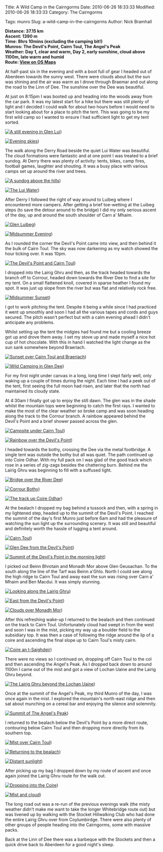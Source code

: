 Title: A Wild Camp in the Cairngorms
Date: 2010-06-26 18:33:33
Modified: 2010-06-26 18:33:33
Category: The Cairngorms

Tags: munro
Slug: a-wild-camp-in-the-cairngorms
Author: Nick Bramhall

**Distance: 37.15 km  
Ascent: 1390 m  
Time: 8hrs 10mins (excluding the camping bit!)  
Munros: The Devil's Point, Cairn Toul, The Angel's Peak  
Weather: Day 1, clear and warm, Day 2, early sunshine, cloud above 1100m, late warm and humid  
Route: [View on OS Maps](https://www.invertedworld.co.uk/hillwalking/hillwalk/333)**



At half-past six in the evening and with a boot full of gear I headed out of Aberdeen towards the sunny west. There were clouds about but the sun was shining and the air was warm as I drove through Braemar and out along the road to the Linn of Dee. The sunshine over the Dee was beautiful.

<!--more-->

At just on 8:15pm I was booted up and heading into the woods away from the car park. It was my latest start for a hike but there was still plenty of light and I decided I could walk for about two hours before I would need to start looking about for a place to pitch the tent. This was going to be my first wild camp so I wanted to ensure I had sufficient light to get my tent sorted.



[![A still evening in Glen Lui](https://live.staticflickr.com/4093/4737867119_f3bf0b00cf_b.jpg "A still evening in Glen Lui")](https://www.flickr.com/photos/black_friction/4737867119/))



[![Evening skies](https://live.staticflickr.com/4138/4738504272_59628af7b3_b.jpg "Evening skies")](https://www.flickr.com/photos/black_friction/4738504272/))



The walk along the Derry Road beside the quiet Lui Water was beautiful. The cloud formations were fantastic and at one point I was treated to a brief sundog. At Derry there was plenty of activity: tents, bikes, camp fires, football games, laughter and shouting. It was a busy place with various camps set up around the river and trees.



[![A sundog above the hills](https://live.staticflickr.com/4115/4738508056_8655ac69f0_b.jpg "A sundog above the hills")](https://www.flickr.com/photos/black_friction/4738508056/))



[![The Lui Water](https://live.staticflickr.com/4076/4737872101_82d21fbed7_b.jpg "The Lui Water")](https://www.flickr.com/photos/black_friction/4737872101/))



After Derry I followed the right of way around to Luibeg where I encountered more campers. After getting a brief toe-wetting at the Luibeg steps (to save the detour around to the bridge) I did my only serious ascent of the day, up and around the south shoulder of Carn a' Mhaim. 



[![Glen Luibeg](https://live.staticflickr.com/4074/4738511100_f97c3d804f_b.jpg "Glen Luibeg")](https://www.flickr.com/photos/black_friction/4738511100/))



[![Midsummer Evening](https://live.staticflickr.com/4097/4737879035_d2e6647cc6_b.jpg "Midsummer Evening")](https://www.flickr.com/photos/black_friction/4737879035/))



As I rounded the corner the Devil's Point came into view, and then behind it the bulk of Cairn Toul. The sky was now darkening as my watch showed the hour ticking over. It was 10pm. 



[![The Devil's Point and Cairn Toul](https://live.staticflickr.com/4116/4738519202_8377de69d1_b.jpg "The Devil's Point and Cairn Toul")](https://www.flickr.com/photos/black_friction/4738519202/))



I dropped into the Lairig Ghru and then, as the track headed towards the branch off to Corrour, headed down towards the River Dee to find a site for my tent. On a small flattened knoll, covered in sparse heather I found my spot. It was just up slope from the river but was flat and relatively rock free.



[![Midsummer Sunset](https://live.staticflickr.com/4141/4738524240_02eae61c60_b.jpg "Midsummer Sunset")](https://www.flickr.com/photos/black_friction/4738524240/))



I got to work pitching the tent. Despite it being a while since I had practiced it went up smoothly and soon I had all the various tapes and cords and guys secured. The pitch wasn't perfect but with a calm evening ahead I didn't anticipate any problems.



Whilst setting up the tent the midgies had found me but a cooling breeze got up and drove them away. I set my stove up and made myself a nice hot cup of hot chocolate. With this in hand I watched the light change as the sun sank somewhere beyond Braeriach.



[![Sunset over Cairn Toul and Braeriach](https://live.staticflickr.com/4117/4736419720_75eeaf967c_b.jpg "Sunset over Cairn Toul and Braeriach")](https://www.flickr.com/photos/black_friction/4736419720/))



[![Wild Camping in Glen Dee](https://live.staticflickr.com/4143/4735241577_a11e9b325f_b.jpg "Wild Camping in Glen Dee")](https://www.flickr.com/photos/black_friction/4735241577/))



For my first night under canvas in a long, long time I slept fairly well, only waking up a couple of times during the night. Each time I had a peek out of the tent, first seeing the full moon had risen, and later that the north had maintained its cloudy state.



At 4:30am I finally got up to enjoy the still dawn. The glen was in the shade whilst the mountain tops were beginning to catch the first rays. I wanted to make the most of the clear weather so broke camp and was soon heading along the track to the Corrour branch. A rainbow appeared behind the Devil's Point and a brief shower passed across the glen.



[![Campsite under Cairn Toul](https://live.staticflickr.com/4099/4738606326_18bf72e00d_b.jpg "Campsite under Cairn Toul")](https://www.flickr.com/photos/black_friction/4738606326/))



[![Rainbow over the Devil's Point](https://live.staticflickr.com/4142/4737991007_7215aa3f68_b.jpg "Rainbow over the Devil's Point")](https://www.flickr.com/photos/black_friction/4737991007/))



I headed towards the bothy, crossing the Dee via the metal footbridge. A single tent was outside the bothy but all was quiet. The path continued up into Coire Odhar. With my full pack on I was glad of the good track which rose in a series of zig-zags besides the chattering burn. Behind me the Lairig Ghru was beginning to fill with a suffused light.



[![Bridge over the River Dee](https://live.staticflickr.com/4080/4738638202_aee1d1ddd2_b.jpg "Bridge over the River Dee")](https://www.flickr.com/photos/black_friction/4738638202/))



[![Corrour Bothy](https://live.staticflickr.com/4120/4738648490_746b687e1d_b.jpg "Corrour Bothy")](https://www.flickr.com/photos/black_friction/4738648490/))



[![The track up Coire Odhar](https://live.staticflickr.com/4080/4738024711_4da77af64a_b.jpg "The track up Coire Odhar")](https://www.flickr.com/photos/black_friction/4738024711/))



At the bealach I dropped my bag behind a tussock and then, with a spring in my lightened step, headed up to the summit of the Devil's Point. I reached the summit of the day's first Munro just before 6am and had the pleasure of watching the sun light up the surrounding scenery. It was still and beautiful and definitely worth the hassle of lugging a tent around.



[![Cairn Toul](https://live.staticflickr.com/4140/4738030961_3d24025320_b.jpg "Cairn Toul")](https://www.flickr.com/photos/black_friction/4738030961/))



[![Glen Dee from the Devil's Point](https://live.staticflickr.com/4139/4738676908_06528cf8dd_b.jpg "Glen Dee from the Devil's Point")](https://www.flickr.com/photos/black_friction/4738676908/))



[![Summit of the Devil's Point in the morning light](https://live.staticflickr.com/4136/4738045569_b80e71a5dd_b.jpg "Summit of the Devil's Point in the morning light")](https://www.flickr.com/photos/black_friction/4738045569/))



I picked out Beinn Bhrotain and Monadh Mor above Glen Geusachan. To the south along the line of the Tarf was Beinn a'Ghlo. North I could see along the high ridge to Cairn Toul and away east the sun was rising over Carn a' Mhaim and Ben Macdui. It was simply stunning.



[![Looking along the Lairig Ghru](https://live.staticflickr.com/4100/4738062681_ac793c8383_b.jpg "Looking along the Lairig Ghru")](https://www.flickr.com/photos/black_friction/4738062681/))



[![East from the Devil's Point](https://live.staticflickr.com/4074/4738057703_357a06fc57_b.jpg "East from the Devil's Point")](https://www.flickr.com/photos/black_friction/4738057703/))



[![Clouds over Monadh Mor](https://live.staticflickr.com/4102/4738073129_8d63e21d36_b.jpg "Clouds over Monadh Mor")](https://www.flickr.com/photos/black_friction/4738073129/))



After this refreshing wake-up I returned to the bealach and then continued on the track to Cairn Toul. Unfortunately cloud had swept in from the west and soon I was in the mist, picking my way up a boulder field to the subsidiary top. It was then a case of following the ridge around the lip of a coire and ascending the final slope up to Cairn Toul's misty cairn.



[![Coire an t-Saighdeir](https://live.staticflickr.com/4094/4738721946_544c8d0940_b.jpg "Coire an t-Saighdeir")](https://www.flickr.com/photos/black_friction/4738721946/))



There were no views so I continued on, dropping off Cairn Toul to the col and then ascending the Angel's Peak. As I dropped back down to around 1100m I came out of the mist and got a view of Lochan Uaine and the Lairig Ghru beyond.



[![The Lairig Ghru beyond the Lochan Uaine](https://live.staticflickr.com/4098/4738732860_53826b47cf_b.jpg "The Lairig Ghru beyond the Lochan Uaine")](https://www.flickr.com/photos/black_friction/4738732860/))



Once at the summit of the Angel's Peak, my third Munro of the day, I was once again in the mist. I explored the mountain's north-east ridge and then sat about munching on a cereal bar and enjoying the silence and solemnity.



[![Summit of The Angel's Peak](https://live.staticflickr.com/4114/4738103793_848cb1dfa7_b.jpg "Summit of The Angel's Peak")](https://www.flickr.com/photos/black_friction/4738103793/))



I returned to the bealach below the Devil's Point by a more direct route, contouring below Cairn Toul and then dropping more directly from its southern top.



[![Mist over Cairn Toul](https://live.staticflickr.com/4075/4738742722_9d42c98a1b_b.jpg "Mist over Cairn Toul")](https://www.flickr.com/photos/black_friction/4738742722/))



[![Returning to the bealach](https://live.staticflickr.com/4098/4738115967_c7a63f31c5_b.jpg "Returning to the bealach")](https://www.flickr.com/photos/black_friction/4738115967/))



[![Distant sunlight](https://live.staticflickr.com/4095/4738745056_9ff6087b15_b.jpg "Distant sunlight")](https://www.flickr.com/photos/black_friction/4738745056/))



After picking up my bag I dropped down by my route of ascent and once again joined the Lairig Ghru route for the walk out.



[![Dropping into the Coire](https://live.staticflickr.com/4097/4738754622_a5c97c7d40_b.jpg "Dropping into the Coire")](https://www.flickr.com/photos/black_friction/4738754622/))



[![Mist and cloud](https://live.staticflickr.com/4097/4738760812_e52da67304_b.jpg "Mist and cloud")](https://www.flickr.com/photos/black_friction/4738760812/)) 



The long road out was a re-run of the previous evenings walk (the misty weather didn't make me want to take the longer Whitebridge route out) but was livened up by walking with the Stocket Hillwalking Club who had done the entire Lairig Ghru over from Coylumbirdge. There were also plenty of other groups of people heading into the Cairngorms, some with massive packs.



Back at the Linn of Dee there was a barbeque with the Stockets and then a quick drive back to Aberdeen for a good night's sleep.
